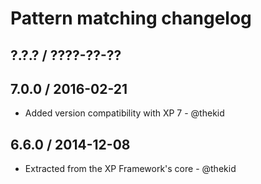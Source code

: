 Pattern matching changelog
==========================

## ?.?.? / ????-??-??

## 7.0.0 / 2016-02-21

* Added version compatibility with XP 7 - @thekid

## 6.6.0 / 2014-12-08

* Extracted from the XP Framework's core - @thekid